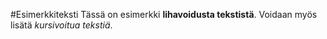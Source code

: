 #Esimerkkiteksti
Tässä on esimerkki **lihavoidusta tekstistä**.
Voidaan myös lisätä *kursivoitua tekstiä*.
